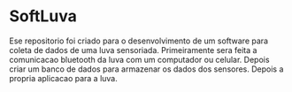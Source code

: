 # SoftLuva
Ese repositorio foi criado para o desenvolvimento de um software para coleta de dados de uma luva sensoriada. Primeiramente sera feita a comunicacao bluetooth da luva com um computador ou celular. Depois criar um banco de dados para armazenar os dados dos sensores. Depois a propria aplicacao para a luva.

